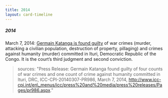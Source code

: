 ```yaml
---
title: 2014
layout: card-timeline
---
```

##### 2014

March 7, 2014: [Germain Katanga is found guilty](http://www.icc-cpi.int/en_menus/icc/press%2520and%2520media/press%2520releases/Pages/pr986.aspx) of war crimes (murder, attacking a civilian population, destruction of property, pillaging) and crimes against humanity (murder) committed in Ituri, Democratic Republic of the Congo. It is the court’s third judgment and second conviction.

> sources: "Press Release: Germain Katanga found guilty of four counts of war crimes and one count of crime against humanity committed in Ituri, DRC, ICC-CPI-20140307-PR986, March 7, 2014, http://www.icc-cpi.int/en\_menus/icc/press%20and%20media/press%20releases/Pages/pr986.aspx."

